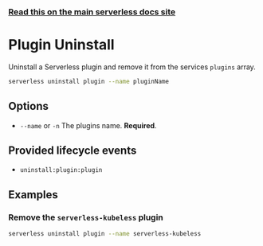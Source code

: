 <!--
title: Serverless Framework Commands - Apache OpenWhisk - Uninstall Plugin
menuText: Plugin Uninstall
menuOrder: 5
description: Uninstall a Serverless plugin
layout: Doc
-->

<!-- DOCS-SITE-LINK:START automatically generated  -->
### [Read this on the main serverless docs site](https://www.serverless.com/framework/docs/providers/openwhisk/cli-reference/uninstall-plugin)
<!-- DOCS-SITE-LINK:END -->

# Plugin Uninstall

Uninstall a Serverless plugin and remove it from the services `plugins` array.

```bash
serverless uninstall plugin --name pluginName
```

## Options
- `--name` or `-n` The plugins name. **Required**.

## Provided lifecycle events
- `uninstall:plugin:plugin`

## Examples

### Remove the `serverless-kubeless` plugin

```bash
serverless uninstall plugin --name serverless-kubeless
```
